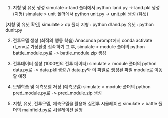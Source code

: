 1. 지형 및 유닛 생성
simulate > land 폴더에서 python land.py
-> land.pkl 생성 (지형)
simulate > unit 폴더에서 python unit.py
-> unit.pkl 생성 (유닛)

[지형 및 유닛 확인] simulate > dp 폴더
지형 : python dland.py
유닛 : python dunit.py


2. 전투모델 생성 (최적의 행동 학습)
Anaconda prompt에서 conda activate rl_env로 가상환경 접속하기
그 후, simulate > module 폴더의 python battle_module.py로
-> battle_module.zip 생성


3. 전투데이터 생성 (1000번의 전투 데이터)
simulate > module 폴더의 python data.py로
-> data.pkl 생성
// data.py와 이 파일로 생성된 파일 module로 이동할 예정


4. 모델학습 및 예측모델 저장 (예측모델)
simulate > module 폴더의 python pred_module.py로
-> pred_module.zip 생성


5. 지형, 유닛, 전투모델, 예측모델을 활용해 실전투 시뮬레이션
simulate > battle 폴더의 mainfield.py로
시뮬레이션 실행
